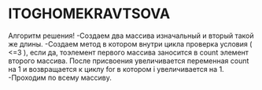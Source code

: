 # ITOGHOMEKRAVTSOVA
Алгоритм решения!
-Создаем два массива изначальный и вторый такой же длины.
-Создаем метод в котором внутри цикла проверка условия ( <=3 ), если да, тоэлемент первого массива заносится в count элемент второго массива.
После присвоения увеличивается переменная count на 1 и возвращается к циклу for в котором i увеличивается на 1.
-Проходим по всему массиву.
